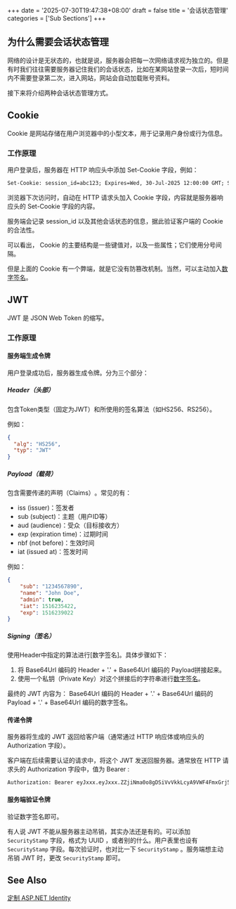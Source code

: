 +++
date = '2025-07-30T19:47:38+08:00'
draft = false
title = '会话状态管理'
categories = ['Sub Sections']
+++

## 为什么需要会话状态管理
网络的设计是无状态的，也就是说，服务器会把每一次网络请求视为独立的。但是有时我们往往需要服务器记住我们的会话状态，比如在某网站登录一次后，短时间内不需要登录第二次，进入网站，网站会自动加载账号资料。

接下来将介绍两种会话状态管理方式。

## Cookie
Cookie 是网站存储在用户浏览器中的小型文本，用于记录用户身份或行为信息。

### 工作原理
用户登录后，服务器在 HTTP 响应头中添加 Set-Cookie 字段，例如：

```txt
Set-Cookie: session_id=abc123; Expires=Wed, 30-Jul-2025 12:00:00 GMT; Secure; HttpOnly
```

浏览器下次访问时，自动在 HTTP 请求头加入 Cookie 字段，内容就是服务器响应头的 Set-Cookie 字段的内容。

服务端会记录 session_id 以及其他会话状态的信息，据此验证客户端的 Cookie 的合法性。

可以看出， Cookie 的主要结构是一些键值对，以及一些属性；它们使用分号间隔。

但是上面的 Cookie 有一个弊端，就是它没有防篡改机制。当然，可以主动加入[数字签名](../Message-Digest/index.md#数字签名)。

## JWT
JWT 是 JSON Web Token 的缩写。

### 工作原理
#### 服务端生成令牌
用户登录成功后，服务器生成令牌。分为三个部分：

##### Header（头部）
包含Token类型（固定为JWT）和所使用的签名算法（如HS256、RS256）。

例如：

```json
{
  "alg": "HS256",
  "typ": "JWT"
}
```

##### Payload（载荷）
包含需要传递的​​声明（Claims）​​。常见的有：

* iss (issuer)：签发者
* sub (subject)：主题（用户ID等）
* aud (audience)：受众（目标接收方）
* exp (expiration time)：过期时间
* nbf (not before)：生效时间
* iat (issued at)：签发时间

例如：

```json
{
    "sub": "1234567890",
    "name": "John Doe",
    "admin": true,
    "iat": 1516235422,
    "exp": 1516239022
}
```

##### Signing（签名）
使用Header中指定的算法进行[数字签名]。具体步骤如下：

1. 将 ​​Base64Url 编码的 Header​​ + '.' + ​​Base64Url 编码的 Payload​​ 拼接起来。
1. 使用一个​私钥（Private Key）​​对这个拼接后的字符串进行[数字签名](../Message-Digest/index.md#数字签名)。

最终的 JWT 内容为： ​​Base64Url 编码的 Header​​ + '.' + ​​Base64Url 编码的 Payload​​​ + '.' + ​​Base64Url 编码的数字签名。

#### 传递令牌
服务器将生成的 JWT 返回给客户端（通常通过 HTTP 响应体或响应头的 Authorization 字段）。

客户端在后续需要认证的请求中，将这个 JWT 发送回服务器。通常放在 HTTP 请求头的 Authorization 字段中，值为 Bearer <token> :

```txt
Authorization: Bearer eyJxxx.eyJxxx.ZZjiNma0o8gDSiVvVkkLcyA9VWF4FmxGrj5F8JxBoC0
```

#### 服务端验证令牌
验证数字签名即可。

有人说 JWT 不能从服务器主动吊销，其实办法还是有的。可以添加 `SecurityStamp` 字段，格式为 UUID ，或者别的什么。用户表里也设有 `SecurityStamp` 字段。每次验证时，也对比一下 `SecurityStamp` 。服务端想主动吊销 JWT 时，更改 `SecurityStamp` 即可。

## See Also
[定制 ASP.NET Identity](../../../Custom-Aspnet-Identity.md)
